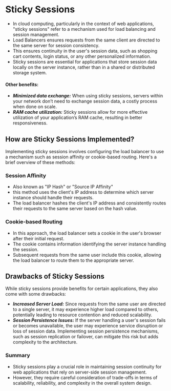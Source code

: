 # Sticky Sessions
- In cloud computing, particularly in the context of web applications, "sticky sessions" refer to a mechanism used for load balancing and session management. 
- Load Balancers ensures requests from the same client are directed to the same server for session consistency.
- This ensures continuity in the user's session data, such as shopping cart contents, login status, or any other personalized information.
- Sticky sessions are essential for applications that store session data locally on the server instance, rather than in a shared or distributed storage system.

#### Other benefits:

- <b><i>Minimized data exchange:</b></i> When using sticky sessions, servers within your network don’t need to exchange session data, a costly process when done on scale.
- <b><i>RAM cache utilization:</b></i> Sticky sessions allow for more effective utilization of your application’s RAM cache, resulting in better responsiveness.


## How are Sticky Sessions Implemented?
Implementing sticky sessions involves configuring the load balancer to use a mechanism such as session affinity or cookie-based routing. Here's a brief overview of these methods:

### Session Affinity
- Also known as "IP Hash" or "Source IP Affinity"
- this method uses the client's IP address to determine which server instance should handle their requests. 
- The load balancer hashes the client's IP address and consistently routes their requests to the same server based on the hash value.

### Cookie-based Routing
- In this approach, the load balancer sets a cookie in the user's browser after their initial request. 
- The cookie contains information identifying the server instance handling the session. 
- Subsequent requests from the same user include this cookie, allowing the load balancer to route them to the appropriate server.


## Drawbacks of Sticky Sessions
While sticky sessions provide benefits for certain applications, they also come with some drawbacks:
- <b><i>Increased Server Load:</b></i> Since requests from the same user are directed to a single server, it may experience higher load compared to others, potentially leading to resource contention and reduced scalability.
- <b><i>Session Persistence Issues:</b></i> If the server handling a user's session fails or becomes unavailable, the user may experience service disruption or loss of session data. Implementing session persistence mechanisms, such as session replication or failover, can mitigate this risk but adds complexity to the architecture.

### Summary
- Sticky sessions play a crucial role in maintaining session continuity for web applications that rely on server-side session management. 
- However, they require careful consideration of trade-offs in terms of scalability, reliability, and complexity in the overall system design.